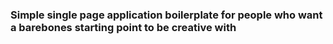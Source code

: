 ### Simple single page application boilerplate for people who want a barebones starting point to be creative with


                                 

